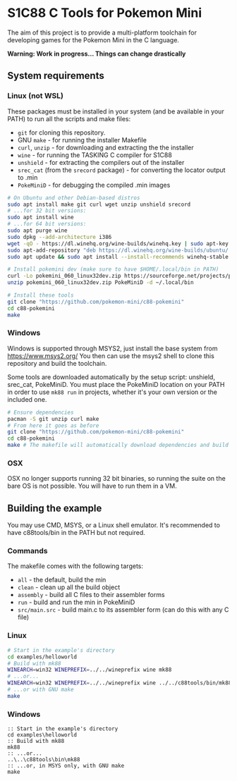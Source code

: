 # S1C88 C Tools for Pokemon Mini

The aim of this project is to provide a multi-platform toolchain for developing games for the Pokemon Mini in the C language.

**Warning: Work in progress... Things can change drastically**

## System requirements

### Linux (not WSL)

These packages must be installed in your system (and be available in your PATH) to run all the scripts and make files:

* `git` for cloning this repository.
* GNU `make` - for running the installer Makefile
* `curl`, `unzip` - for downloading and extracting the  the installer
* `wine` - for running the TASKING C compiler for S1C88
* `unshield` - for extracting the compilers out of the installer
* `srec_cat` (from the `srecord` package) - for converting the locator
  output to .min
* `PokeMiniD` - for debugging the compiled .min images

```sh
# On Ubuntu and other Debian-based distros
sudo apt install make git curl wget unzip unshield srecord
# ...for 32 bit versions:
sudo apt install wine
# ...for 64 bit versions:
sudo apt purge wine
sudo dpkg --add-architecture i386
wget -qO - https://dl.winehq.org/wine-builds/winehq.key | sudo apt-key add -
sudo apt-add-repository "deb https://dl.winehq.org/wine-builds/ubuntu/ $(lsb_release -sc) main"
sudo apt update && sudo apt install --install-recommends winehq-stable

# Install pokemini dev (make sure to have $HOME/.local/bin in PATH)
curl -Lo pokemini_060_linux32dev.zip https://sourceforge.net/projects/pokemini/files/0.60/pokemini_060_linux32dev.zip/download
unzip pokemini_060_linux32dev.zip PokeMiniD -d ~/.local/bin

# Install these tools
git clone "https://github.com/pokemon-mini/c88-pokemini"
cd c88-pokemini
make
```

### Windows

Windows is supported through MSYS2, just install the base system from https://www.msys2.org/ You then can use the msys2 shell to clone this repository and build the toolchain.

Some tools are downloaded automatically by the setup script: unshield, srec_cat, PokeMiniD. You must place the PokeMiniD location on your PATH in order to use `mk88 run` in projects, whether it's your own version or the included one.

```sh
# Ensure dependencies
pacman -S git unzip curl make
# From here it goes as before
git clone "https://github.com/pokemon-mini/c88-pokemini"
cd c88-pokemini
make # The makefile will automatically download dependencies and build the toolchain folder
```

### OSX

OSX no longer supports running 32 bit binaries, so running the suite on the bare OS is not possible. You will have to run them in a VM.

## Building the example

You may use CMD, MSYS, or a Linux shell emulator. It's recommended to have c88tools/bin in the PATH but not required.

### Commands

The makefile comes with the following targets:

* `all` - the default, build the min
* `clean` - clean up all the build object
* `assembly` - build all C files to their assembler forms
* `run` - build and run the min in PokeMiniD
* `src/main.src` - build main.c to its assembler form (can do this with any C file)

### Linux

```sh
# Start in the example's directory
cd examples/helloworld
# Build with mk88
WINEARCH=win32 WINEPREFIX=../../wineprefix wine mk88
# ...or...
WINEARCH=win32 WINEPREFIX=../../wineprefix wine ../../c88tools/bin/mk88.exe
# ...or with GNU make
make
```

### Windows

```batch
:: Start in the example's directory
cd examples\helloworld
:: Build with mk88
mk88
:: ...or...
..\..\c88tools\bin\mk88
:: ...or, in MSYS only, with GNU make
make
```
